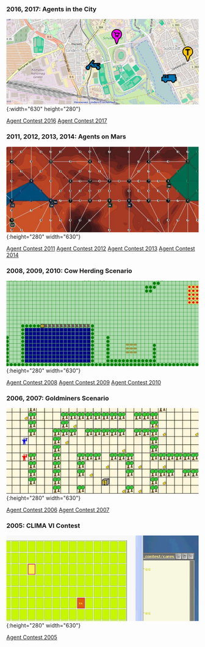 ### 2016, 2017: Agents in the City

![Agents in the City](/2016/banner.jpg){:width="630" height="280"}

<div class="actions">
  <a href="/2016/">Agent Contest 2016</a>
  <a href="/2017/">Agent Contest 2017</a>
</div>

### 2011, 2012, 2013, 2014: Agents on Mars

![Agents on Mars](/2011/banner.jpg){:height="280" width="630"}

<div class="actions">
  <a href="/2011/">Agent Contest 2011</a>
  <a href="/2012/">Agent Contest 2012</a>
  <a href="/2013/">Agent Contest 2013</a>
  <a href="/2014/">Agent Contest 2014</a>
</div>

### 2008, 2009, 2010: Cow Herding Scenario

![Cows and Cowboys](/2010/banner.jpg){:height="280" width="630"}

<div class="actions">
  <a href="/2008/">Agent Contest 2008</a>
  <a href="/2009/">Agent Contest 2009</a>
  <a href="/2010/">Agent Contest 2010</a>
</div>

### 2006, 2007: Goldminers Scenario

![Gold Miners](/2006/banner.jpg){:height="280" width="630"}

<div class="actions">
  <a href="/2006/">Agent Contest 2006</a>
  <a href="/2007/">Agent Contest 2007</a>
</div>

### 2005: CLIMA VI Contest

![cares](/2005/banner.jpg){:height="280" width="630"}

<div class="actions"><a href="/2005/">Agent Contest 2005</a></div>
